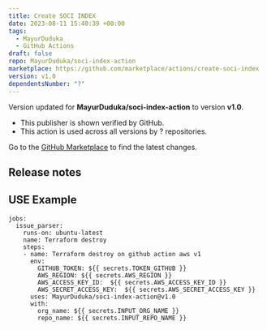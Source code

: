 ```yaml
---
title: Create SOCI INDEX
date: 2023-08-11 15:40:39 +00:00
tags:
  - MayurDuduka
  - GitHub Actions
draft: false
repo: MayurDuduka/soci-index-action
marketplace: https://github.com/marketplace/actions/create-soci-index
version: v1.0
dependentsNumber: "?"
---
```



Version updated for **MayurDuduka/soci-index-action** to version **v1.0**.
- This publisher is shown verified by GitHub.
- This action is used across all versions by ? repositories.

Go to the [GitHub Marketplace](https://github.com/marketplace/actions/create-soci-index) to find the latest changes.

## Release notes

## **USE Example**

```
jobs:
  issue_parser:
    runs-on: ubuntu-latest
    name: Terraform destroy
    steps:      
    - name: Terraform destroy on github action aws v1
      env:
        GITHUB_TOKEN: ${{ secrets.TOKEN_GITHUB }}
        AWS_REGION: ${{ secrets.AWS_REGION }}
        AWS_ACCESS_KEY_ID:  ${{ secrets.AWS_ACCESS_KEY_ID }}
        AWS_SECRET_ACCESS_KEY:  ${{ secrets.AWS_SECRET_ACCESS_KEY }}
      uses: MayurDuduka/soci-index-action@v1.0
      with:
        org_name: ${{ secrets.INPUT_ORG_NAME }}
        repo_name: ${{ secrets.INPUT_REPO_NAME }}
```
